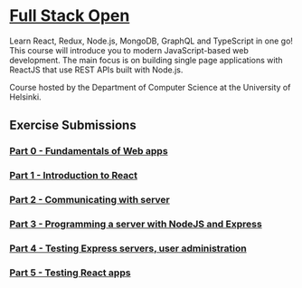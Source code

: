 # [Full Stack Open](https://fullstackopen.com/en/)
Learn React, Redux, Node.js, MongoDB, GraphQL and TypeScript in one go! This course will introduce you to modern JavaScript-based web development. The main focus is on building single page applications with ReactJS that use REST APIs built with Node.js.

Course hosted by the Department of Computer Science at the University of Helsinki.

## Exercise Submissions

### [Part 0 - Fundamentals of Web apps](./part0)
### [Part 1 - Introduction to React](./part1/)
### [Part 2 - Communicating with server](./part2/)
### [Part 3 - Programming a server with NodeJS and Express](./part3/)
### [Part 4 - Testing Express servers, user administration](./part4/)
### [Part 5 - Testing React apps](./part5/)